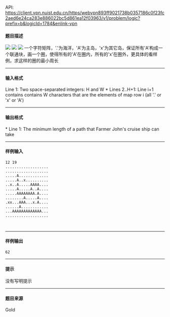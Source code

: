 API: https://client.vpn.nuist.edu.cn/https/webvpn893ff9021738b0357186c0f23fc2aed6e24ca283e886022bc5d861ea12f03963/v1/problem/logic?prefix=b&logicId=1784&enlink-vpn

#### 题目描述

![](../file/1784_0.jpg) ![](../file/1784_1.jpg) ![](../file/1784_2.jpg) 一个字符矩阵，'.'为海洋，'A'为主岛，'x'为其它岛，保证所有'A'构成一个联通块，画一个圈，使得所有的'A'在圈内，所有的'x'在圈外，更具体的看样例，求这样的圈的最小周长

---

#### 输入格式

Line 1: Two space-separated integers: H and W \* Lines 2..H+1: Line i+1 contains contains W characters that are the elements of map row i (all '.' or 'x' or 'A')

---

#### 输出格式

\* Line 1: The minimum length of a path that Farmer John's cruise ship can take

---

#### 样例输入
```
12 19
...................
...................
.....A.............
.....A..x..........
..x..A.....AAAA....
.....A.....A..A....
.....AAAAAAAA.A....
........A.....A....
.xx...AAA...x.A....
......A............
...AAAAAAAAAAAAA...
...................



```

---

#### 样例输出
```
62

```

---

#### 提示

没有写明提示

---

#### 题目来源

Gold